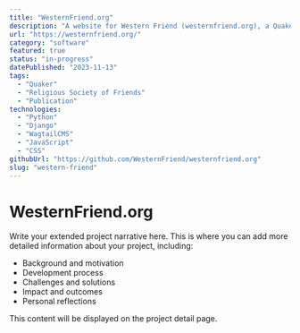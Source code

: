 ```yaml
---
title: "WesternFriend.org"
description: "A website for Western Friend (westernfriend.org), a Quaker publication that provides resources and support for Quaker communities and individuals seeking to live out their faith in the world. Western Friend is part of the Religious Society of Friends."
url: "https://westernfriend.org/"
category: "software"
featured: true
status: "in-progress"
datePublished: "2023-11-13"
tags:
  - "Quaker"
  - "Religious Society of Friends"
  - "Publication"
technologies:
  - "Python"
  - "Django"
  - "WagtailCMS"
  - "JavaScript"
  - "CSS"
githubUrl: "https://github.com/WesternFriend/westernfriend.org"
slug: "western-friend"
---
```


# WesternFriend.org

Write your extended project narrative here. This is where you can add more detailed information about your project, including:

- Background and motivation
- Development process
- Challenges and solutions
- Impact and outcomes
- Personal reflections

This content will be displayed on the project detail page.
